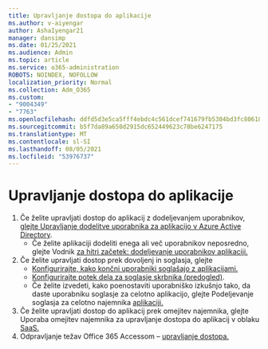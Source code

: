 ```yaml
---
title: Upravljanje dostopa do aplikacije
ms.author: v-aiyengar
author: AshaIyengar21
manager: dansimp
ms.date: 01/25/2021
ms.audience: Admin
ms.topic: article
ms.service: o365-administration
ROBOTS: NOINDEX, NOFOLLOW
localization_priority: Normal
ms.collection: Adm_O365
ms.custom:
- "9004349"
- "7763"
ms.openlocfilehash: ddfd5d3e5ca5fff4ebdc4c561dcef741679fb5304bd3fc80618016dc90a0d19f
ms.sourcegitcommit: b5f7da89a650d2915dc652449623c78be6247175
ms.translationtype: MT
ms.contentlocale: sl-SI
ms.lasthandoff: 08/05/2021
ms.locfileid: "53976737"
---
```

# <a name="manage-application-access"></a>Upravljanje dostopa do aplikacije

1. Če želite upravljati dostop do aplikacij z dodeljevanjem uporabnikov, [glejte Upravljanje dodelitve uporabnika za aplikacijo v Azure Active Directory](https://docs.microsoft.com/azure/active-directory/manage-apps/assign-user-or-group-access-portal).
    - Če želite aplikaciji dodeliti enega ali več uporabnikov neposredno, glejte Vodnik [za hitri začetek: dodeljevanje uporabnikov aplikaciji.](https://docs.microsoft.com/azure/active-directory/manage-apps/assign-user-or-group-access-portal)
1. Če želite upravljati dostop prek dovoljenj in soglasja, glejte
    - [Konfigurirajte, kako končni uporabniki soglašajo z aplikacijami.](https://docs.microsoft.com/azure/active-directory/manage-apps/configure-user-consent?tabs=azure-portal) 
    - [Konfigurirajte potek dela za soglasje skrbnika (predogled)](https://docs.microsoft.com/azure/active-directory/manage-apps/configure-admin-consent-workflow). 
    - Če želite izvedeti, kako poenostaviti uporabniško izkušnjo tako, da daste uporabniku soglasje za celotno aplikacijo, glejte Podeljevanje soglasja za celotno najemnika [aplikaciji.](https://docs.microsoft.com/azure/active-directory/manage-apps/grant-admin-consent) 
1. Če želite upravljati dostop do aplikacij prek omejitev najemnika, glejte Uporaba omejitev najemnika za upravljanje dostopa do aplikacij v oblaku [SaaS.](https://docs.microsoft.com/azure/active-directory/manage-apps/tenant-restrictions) 
1. Odpravljanje težav Office 365 Accessom – [upravljanje dostopa.](https://docs.microsoft.com/office365/troubleshoot/access-management/cannot-add-guest-users-in-m365-admin-center)
